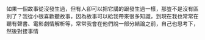 如果一個故事從沒發生過，但有人卻可以把它講的跟發生過一樣，那豈不是沒有區別了？我從小很喜歡聽故事，因為故事可以給我帶來很多知識，到現在我也常常在聽有聲書、電影劇情解析等，常常我會在他們說一部分結論之前，自己也思考下，然後對接事情
